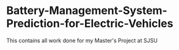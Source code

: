 # Battery-Management-System-Prediction-for-Electric-Vehicles
This contains all work done for my Master's Project at SJSU
